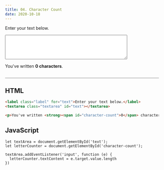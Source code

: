 ```yaml
---
title: 04. Character Count
date: 2020-10-18
---
```


<div class="output-container">

  <style type="text/css">
    .label {
    display: block;
    width: 100%;
    margin-bottom: 6px;
    }

    .textarea {
      min-width: 400px;
      min-height: 80px;
    }

     .textarea:focus {
      outline: none;
      box-shadow: 0 0 3px 1px #8e45ff;
    }
  </style>

  <label class="label" for="text">Enter your text below.</label>
  <textarea class="textarea" id="text"></textarea>

  <p>You've written <strong><span id="character-count">0</span> characters</strong>.</p>

  <script>
    let textArea = document.getElementById('text');
    let letterCounter = document.getElementById('character-count');
    
    textArea.addEventListener('input', function (e) {
      letterCounter.textContent = e.target.value.length
    })
  </script>

</div>

<div class="html-container" style="border-top: .5px solid grey; margin-top: 30px;">

## HTML

```HTML
<label class="label" for="text">Enter your text below.</label>
<textarea class="textarea" id="text"></textarea>

<p>You've written <strong><span id="character-count">0</span> characters</strong>.</p>
```

</div>
<div class="js-container">

## JavaScript

```JS
let textArea = document.getElementById('text');
let letterCounter = document.getElementById('character-count');

textArea.addEventListener('input', function (e) {
  letterCounter.textContent = e.target.value.length
})
```

</dvi>
